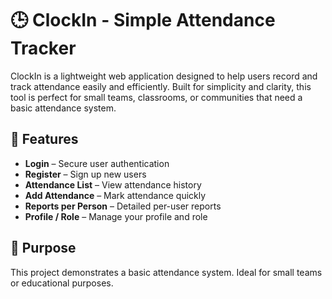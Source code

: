 # 🕒 ClockIn - Simple Attendance Tracker

ClockIn is a lightweight web application designed to help users record and track attendance easily and efficiently. Built for simplicity and clarity, this tool is perfect for small teams, classrooms, or communities that need a basic attendance system.

## 🔧 Features

- **Login** – Secure user authentication
- **Register** – Sign up new users
- **Attendance List** – View attendance history
- **Add Attendance** – Mark attendance quickly
- **Reports per Person** – Detailed per-user reports
- **Profile / Role** – Manage your profile and role

## 🎯 Purpose

This project demonstrates a basic attendance system. Ideal for small teams or educational purposes.
